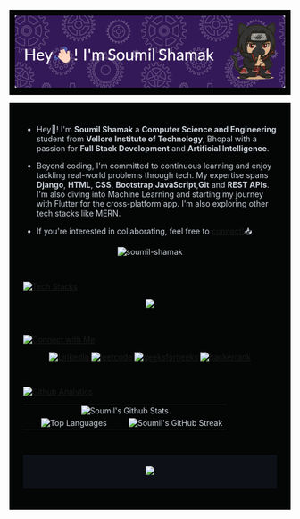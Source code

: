 <!-- Header Image -->
<p align="center" style="background-color:#040505; padding: 10px;">
    <img src="./github-header.png" alt="Header" />
</p>

<div style="background-color:#040505; color:#c9d1d9; padding:25px;">

<ul>
  <li>  
    <p>Hey👋! I'm <b>Soumil Shamak</b> a <b>Computer Science and Engineering</b> student from <b>Vellore Institute of Technology</b>, Bhopal with a passion for <b>Full Stack Development</b> and <b>Artificial Intelligence</b>.</p>
  </li>
  <li>
    <p>Beyond coding, I'm committed to continuous learning and enjoy tackling real-world problems through tech. My expertise spans <b>Django</b>, <b>HTML</b>, <b>CSS</b>, <b>Bootstrap</b>,<b>JavaScript</b>,<b>Git</b> and <b>REST APIs</b>. I'm also diving into Machine Learning and starting my journey with Flutter for the cross-platform app. I'm also exploring other tech stacks like MERN.</p>
  </li>
  <li>
    <p>If you're interested in collaborating, feel free to <a href="https://www.linkedin.com/in/soumil-shamak" target="_blank">connect!</a>📥</p>
  </li>
</ul>
<p align="center"> <img height="30px" src="https://komarev.com/ghpvc/?username=shamak24&label=Profile%20views&color=883edf&style=for-the-badge&abbreviated=true" alt="soumil-shamak" /> </p>
<br>

[![Tech Stacks](https://readme-typing-svg.demolab.com?font=Kanit&weight=500&size=40&duration=4000&pause=5000&color=883EDF&width=435&height=60&lines=%F0%9F%A7%B0+Tech+Stacks)](https://git.io/typing-svg)
<p align="center">
  <a href="https://skillicons.dev">
    <img src="https://skillicons.dev/icons?i=py,cpp,java,js,html,css,bootstrap,tailwind,django,git,github,figma,mysql,npm,nodejs,vite,postgres,react,express,sqlite,dart,flutter,vscode,idea,yarn,bun,vercel,matlab,jquery,gcp&perline=12" />
  </a>
</p>
<br>

[![Connect with Me](https://readme-typing-svg.demolab.com?font=Kanit&weight=500&size=40&duration=4000&pause=5000&color=883EDF&width=435&height=70&lines=%F0%9F%94%97+Connect+with+Me)](https://git.io/typing-svg)

<p align="center">
    <a href="https://linkedin.com/in/soumil-shamak" target="_blank"><img alt="LinkedIn" src="https://img.shields.io/badge/LinkedIn-0077B5?style=for-the-badge&logo=linkedin&logoColor=black" /></a>
    <a href="https://leetcode.com/u/rishitroyr2535/" target="_blank"><img alt="leetcode" src="https://img.shields.io/badge/-LeetCode-FFA116?style=for-the-badge&logo=LeetCode&logoColor=black" /></a>
    <a href="https://www.geeksforgeeks.org/user/rishitroqcix/" target="_blank"><img alt="geeksforgeeks" src="https://img.shields.io/badge/GeeksforGeeks-298D46?style=for-the-badge&logo=geeksforgeeks&logoColor=white" /></a>
    <a href="https://www.hackerrank.com/profile/rishitroyr2535" target="_blank"><img alt="hackerrank" src="https://img.shields.io/badge/-Hackerrank-2EC866?style=for-the-badge&logo=HackerRank&logoColor=white" /></a>
</p>
<br>

[![Github Analytics](https://readme-typing-svg.demolab.com?font=Kanit&weight=500&size=40&duration=4000&pause=5000&color=883EDF&width=435&height=70&lines=%F0%9F%93%88+GitHub+Analytics)](https://git.io/typing-svg)

<table width="100%" align="center">
  <tr>
    <td colspan="2" align="center">
      <img src="https://github-readme-stats-kv.vercel.app/api?username=shamak24&theme=midnight-purple&show_icons=true&count_private=true&hide_border=true" width="95%" alt="Soumil's Github Stats" />
    </td>
  </tr>
  
  <tr>
    <td align="center" width="50%">
      <img src="https://github-readme-stats-kv.vercel.app/api/top-langs?username=shamak24&show_icons=true&theme=midnight-purple&locale=en&layout=compact&hide_border=true" width="95%" alt="Top Languages" />
    </td>
    <td align="center" width="50%">
      <img src="https://github-readme-streak-stats.herokuapp.com/?user=shamak24&theme=midnight-purple&hide_border=true" width="100%" alt="Soumil's GitHub Streak" />
    </td>
  </tr>
</table>

<br>

<!-- Footer -->
<p align="center" style="background-color:#0d1117; padding:20px;">
    <img src="https://capsule-render.vercel.app/api?type=waving&height=150&color=883edf&reversal=false&section=footer&animation=fadeIn&descAlign=76"/>
</p>

</div>

